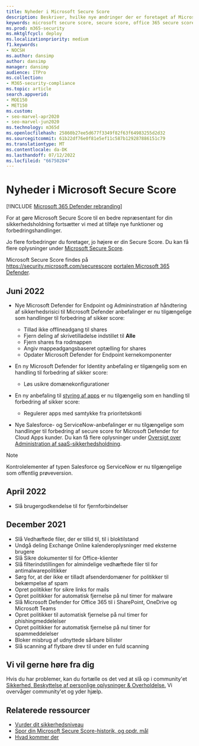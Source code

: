 ```yaml
---
title: Nyheder i Microsoft Secure Score
description: Beskriver, hvilke nye ændringer der er foretaget af Microsoft Secure Score på Microsoft 365 Defender-portalen.
keywords: microsoft secure score, secure score, office 365 secure score, microsoft security score, Microsoft 365 Defender portal
ms.prod: m365-security
ms.mktglfcycl: deploy
ms.localizationpriority: medium
f1.keywords:
- NOCSH
ms.author: dansimp
author: dansimp
manager: dansimp
audience: ITPro
ms.collection:
- M365-security-compliance
ms.topic: article
search.appverid:
- MOE150
- MET150
ms.custom:
- seo-marvel-apr2020
- seo-marvel-jun2020
ms.technology: m365d
ms.openlocfilehash: 25860b27ee5d677f3349f82f63f64983255d2d32
ms.sourcegitcommit: 61b22df76e0f81e5ef11c587b129287886151c79
ms.translationtype: MT
ms.contentlocale: da-DK
ms.lasthandoff: 07/12/2022
ms.locfileid: "66750204"
---
```

# <a name="whats-new-in-microsoft-secure-score"></a>Nyheder i Microsoft Secure Score

[!INCLUDE [Microsoft 365 Defender rebranding](../includes/microsoft-defender.md)]

For at gøre Microsoft Secure Score til en bedre repræsentant for din sikkerhedsholdning fortsætter vi med at tilføje nye funktioner og forbedringshandlinger.

Jo flere forbedringer du foretager, jo højere er din Secure Score. Du kan få flere oplysninger under [Microsoft Secure Score](microsoft-secure-score.md).

Microsoft Secure Score findes på https://security.microsoft.com/securescore [portalen Microsoft 365 Defender](microsoft-365-defender-portal.md).

## <a name="june-2022"></a>Juni 2022

- Nye Microsoft Defender for Endpoint og Admininstration af håndtering af sikkerhedsrisici til Microsoft Defender anbefalinger er nu tilgængelige som handlinger til forbedring af sikker score:

  - Tillad ikke offlineadgang til shares
  - Fjern deling af skrivetilladelse indstillet til **Alle**
  - Fjern shares fra rodmappen
  - Angiv mappeadgangsbaseret optælling for shares
  - Opdater Microsoft Defender for Endpoint kernekomponenter

- En ny Microsoft Defender for Identity anbefaling er tilgængelig som en handling til forbedring af sikker score:

  - Løs usikre domænekonfigurationer

- En ny anbefaling til [styring af apps](/defender-cloud-apps/app-governance-manage-app-governance) er nu tilgængelig som en handling til forbedring af sikker score:

  - Regulerer apps med samtykke fra prioritetskonti

- Nye Salesforce- og ServiceNow-anbefalinger er nu tilgængelige som handlinger til forbedring af secure score for Microsoft Defender for Cloud Apps kunder. Du kan få flere oplysninger under [Oversigt over Administration af saaS-sikkerhedsholdning](https://aka.ms/saas_security_posture_management).

>[!Note]
>Kontrolelementer af typen Salesforce og ServiceNow er nu tilgængelige som offentlig prøveversion.

## <a name="april-2022"></a>April 2022

- Slå brugergodkendelse til for fjernforbindelser

## <a name="december-2021"></a>December 2021

- Slå Vedhæftede filer, der er tillid til, til i bloktilstand
- Undgå deling Exchange Online kalenderoplysninger med eksterne brugere
- Slå Sikre dokumenter til for Office-klienter
- Slå filterindstillingen for almindelige vedhæftede filer til for antimalwarepolitikker
- Sørg for, at der ikke er tilladt afsenderdomæner for politikker til bekæmpelse af spam
- Opret politikker for sikre links for mails
- Opret politikker for automatisk fjernelse på nul timer for malware
- Slå Microsoft Defender for Office 365 til i SharePoint, OneDrive og Microsoft Teams
- Opret politikker til automatisk fjernelse på nul timer for phishingmeddelelser
- Opret politikker for automatisk fjernelse på nul timer for spammeddelelser
- Bloker misbrug af udnyttede sårbare bilister
- Slå scanning af flytbare drev til under en fuld scanning

## <a name="we-want-to-hear-from-you"></a>Vi vil gerne høre fra dig

Hvis du har problemer, kan du fortælle os det ved at slå op i community'et [Sikkerhed, Beskyttelse af personlige oplysninger & Overholdelse.](https://techcommunity.microsoft.com/t5/Security-Privacy-Compliance/bd-p/security_privacy) Vi overvåger community'et og yder hjælp.

## <a name="related-resources"></a>Relaterede ressourcer

- [Vurder dit sikkerhedsniveau](microsoft-secure-score-improvement-actions.md)
- [Spor din Microsoft Secure Score-historik, og opdr. mål](microsoft-secure-score-history-metrics-trends.md)
- [Hvad kommer der](microsoft-secure-score-whats-coming.md)
